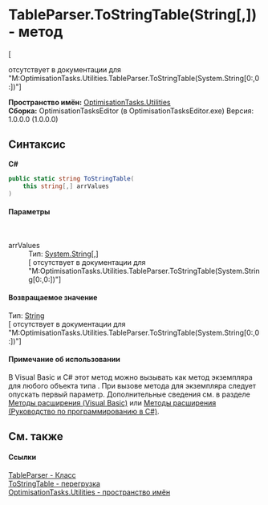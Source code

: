 # TableParser.ToStringTable(String[,]) - метод
 

\[<summary> отсутствует в документации для "M:OptimisationTasks.Utilities.TableParser.ToStringTable(System.String[0:,0:])"\]

**Пространство имён:**&nbsp;<a href="N_OptimisationTasks_Utilities">OptimisationTasks.Utilities</a><br />**Сборка:**&nbsp;OptimisationTasksEditor (в OptimisationTasksEditor.exe) Версия: 1.0.0.0 (1.0.0.0)

## Синтаксис

**C#**<br />
``` C#
public static string ToStringTable(
	this string[,] arrValues
)
```


#### Параметры
&nbsp;<dl><dt>arrValues</dt><dd>Тип:&nbsp;<a href="http://msdn2.microsoft.com/ru-ru/library/s1wwdcbf" target="_blank">System.String</a>[,]<br />\[<param name="arrValues"/> отсутствует в документации для "M:OptimisationTasks.Utilities.TableParser.ToStringTable(System.String[0:,0:])"\]</dd></dl>

#### Возвращаемое значение
Тип:&nbsp;<a href="http://msdn2.microsoft.com/ru-ru/library/s1wwdcbf" target="_blank">String</a><br />\[<returns> отсутствует в документации для "M:OptimisationTasks.Utilities.TableParser.ToStringTable(System.String[0:,0:])"\]

#### Примечание об использовании
В Visual Basic и C# этот метод можно вызывать как метод экземпляра для любого объекта типа . При вызове метода для экземпляра следует опускать первый параметр. Дополнительные сведения см. в разделе <a href="http://msdn.microsoft.com/ru-ru/library/bb384936.aspx" target="_blank">Методы расширения (Visual Basic)</a> или <a href="http://msdn.microsoft.com/ru-ru/library/bb383977.aspx" target="_blank">Методы расширения (Руководство по программированию в C#)</a>.

## См. также


#### Ссылки
<a href="T_OptimisationTasks_Utilities_TableParser">TableParser - Класс</a><br /><a href="Overload_OptimisationTasks_Utilities_TableParser_ToStringTable">ToStringTable - перегрузка</a><br /><a href="N_OptimisationTasks_Utilities">OptimisationTasks.Utilities - пространство имён</a><br />